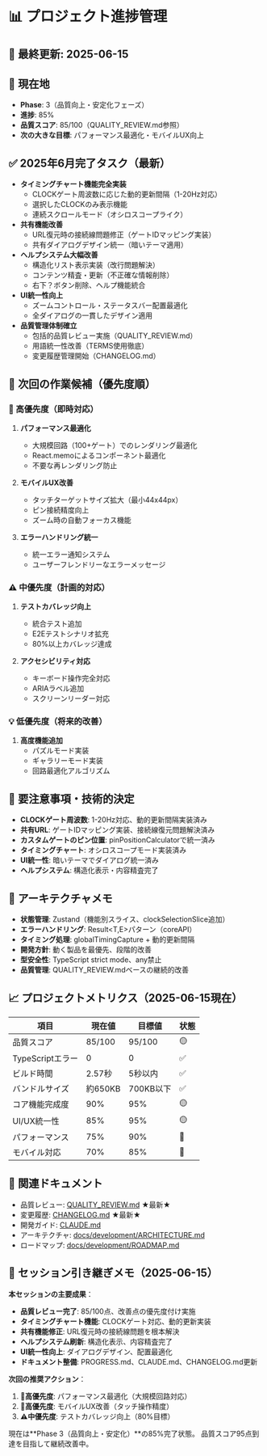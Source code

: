 # 📊 プロジェクト進捗管理

## 🔄 最終更新: 2025-06-15

## 📍 現在地
- **Phase**: 3（品質向上・安定化フェーズ）
- **進捗**: 85%
- **品質スコア**: 85/100（QUALITY_REVIEW.md参照）
- **次の大きな目標**: パフォーマンス最適化・モバイルUX向上

## ✅ 2025年6月完了タスク（最新）
- **タイミングチャート機能完全実装**
  - CLOCKゲート周波数に応じた動的更新間隔（1-20Hz対応）
  - 選択したCLOCKのみ表示機能
  - 連続スクロールモード（オシロスコープライク）
- **共有機能改善**
  - URL復元時の接続線問題修正（ゲートIDマッピング実装）
  - 共有ダイアログデザイン統一（暗いテーマ適用）
- **ヘルプシステム大幅改善**
  - 構造化リスト表示実装（改行問題解決）
  - コンテンツ精査・更新（不正確な情報削除）
  - 右下？ボタン削除、ヘルプ機能統合
- **UI統一性向上**
  - ズームコントロール・ステータスバー配置最適化
  - 全ダイアログの一貫したデザイン適用
- **品質管理体制確立**
  - 包括的品質レビュー実施（QUALITY_REVIEW.md）
  - 用語統一性改善（TERMS使用徹底）
  - 変更履歴管理開始（CHANGELOG.md）

## 🎯 次回の作業候補（優先度順）
### 🚨 高優先度（即時対応）
1. **パフォーマンス最適化**
   - 大規模回路（100+ゲート）でのレンダリング最適化
   - React.memoによるコンポーネント最適化
   - 不要な再レンダリング防止

2. **モバイルUX改善**
   - タッチターゲットサイズ拡大（最小44x44px）
   - ピン接続精度向上
   - ズーム時の自動フォーカス機能

3. **エラーハンドリング統一**
   - 統一エラー通知システム
   - ユーザーフレンドリーなエラーメッセージ

### ⚠️ 中優先度（計画的対応）
1. **テストカバレッジ向上**
   - 統合テスト追加
   - E2Eテストシナリオ拡充
   - 80%以上カバレッジ達成

2. **アクセシビリティ対応**
   - キーボード操作完全対応
   - ARIAラベル追加
   - スクリーンリーダー対応

### 💡 低優先度（将来的改善）
1. **高度機能追加**
   - パズルモード実装
   - ギャラリーモード実装
   - 回路最適化アルゴリズム

## 🚧 要注意事項・技術的決定
- **CLOCKゲート周波数**: 1-20Hz対応、動的更新間隔実装済み
- **共有URL**: ゲートIDマッピング実装、接続線復元問題解決済み
- **カスタムゲートのピン位置**: pinPositionCalculatorで統一済み
- **タイミングチャート**: オシロスコープモード実装済み
- **UI統一性**: 暗いテーマでダイアログ統一済み
- **ヘルプシステム**: 構造化表示・内容精査完了

## 💭 アーキテクチャメモ
- **状態管理**: Zustand（機能別スライス、clockSelectionSlice追加）
- **エラーハンドリング**: Result<T,E>パターン（coreAPI）
- **タイミング処理**: globalTimingCapture + 動的更新間隔
- **開発方針**: 動く製品を最優先、段階的改善
- **型安全性**: TypeScript strict mode、any禁止
- **品質管理**: QUALITY_REVIEW.mdベースの継続的改善

## 📈 プロジェクトメトリクス（2025-06-15現在）
| 項目 | 現在値 | 目標値 | 状態 |
|------|--------|--------|------|
| 品質スコア | 85/100 | 95/100 | 🟡 |
| TypeScriptエラー | 0 | 0 | ✅ |
| ビルド時間 | 2.57秒 | 5秒以内 | ✅ |
| バンドルサイズ | 約650KB | 700KB以下 | ✅ |
| コア機能完成度 | 90% | 95% | 🟡 |
| UI/UX統一性 | 85% | 95% | 🟡 |
| パフォーマンス | 75% | 90% | 🔴 |
| モバイル対応 | 70% | 85% | 🔴 |

## 🔗 関連ドキュメント
- 品質レビュー: [QUALITY_REVIEW.md](QUALITY_REVIEW.md) ★最新★
- 変更履歴: [CHANGELOG.md](CHANGELOG.md) ★最新★
- 開発ガイド: [CLAUDE.md](CLAUDE.md)
- アーキテクチャ: [docs/development/ARCHITECTURE.md](docs/development/ARCHITECTURE.md)
- ロードマップ: [docs/development/ROADMAP.md](docs/development/ROADMAP.md)

## 📝 セッション引き継ぎメモ（2025-06-15）
**本セッションの主要成果**：
- **品質レビュー完了**: 85/100点、改善点の優先度付け実施
- **タイミングチャート機能**: CLOCKゲート対応、動的更新実装
- **共有機能修正**: URL復元時の接続線問題を根本解決
- **ヘルプシステム刷新**: 構造化表示、内容精査完了
- **UI統一性向上**: ダイアログデザイン、配置最適化
- **ドキュメント整備**: PROGRESS.md、CLAUDE.md、CHANGELOG.md更新

**次回の推奨アクション**：
1. **🚨高優先度**: パフォーマンス最適化（大規模回路対応）
2. **🚨高優先度**: モバイルUX改善（タッチ操作精度）
3. **⚠️中優先度**: テストカバレッジ向上（80%目標）

現在は**Phase 3（品質向上・安定化）**の85%完了状態。
品質スコア95点到達を目指して継続改善中。